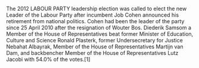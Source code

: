 The 2012 LABOUR PARTY leadership election was called to elect the new Leader of the Labour Party after incumbent Job Cohen announced his retirement from national politics. Cohen had been the leader of the party since 25 April 2010 after the resignation of Wouter Bos. Diederik Samsom a Member of the House of Representatives beat former Minister of Education, Culture and Science Ronald Plasterk, former Undersecretary for Justice Nebahat Albayrak, Member of the House of Representatives Martijn van Dam, and backbencher Member of the House of Representatives Lutz Jacobi with 54.0% of the votes.[1]
